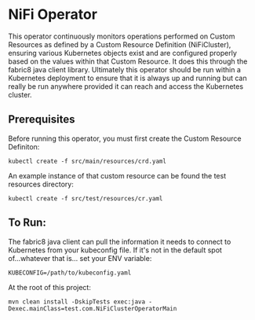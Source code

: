# NiFi Operator

This operator continuously monitors operations performed on Custom Resources as defined by a
Custom Resource Definition (NiFiCluster), ensuring various Kubernetes objects exist and are
configured properly based on the values within that Custom Resource. It does this through the
fabric8 java client library. Ultimately this operator should be run within a Kubernetes deployment
to ensure that it is always up and running but can really be run anywhere provided it can reach
and access the Kubernetes cluster.

## Prerequisites

Before running this operator, you must first create the Custom Resource Definiton:

`kubectl create -f src/main/resources/crd.yaml`

An example instance of that custom resource can be found the test resources directory:

`kubectl create -f src/test/resources/cr.yaml`

## To Run:

The fabric8 java client can pull the information it needs to connect to Kubernetes from your kubeconfig
file. If it's not in the default spot of...whatever that is... set your ENV variable:

`KUBECONFIG=/path/to/kubeconfig.yaml`

At the root of this project:

`mvn clean install -DskipTests exec:java -Dexec.mainClass=test.com.NiFiClusterOperatorMain`